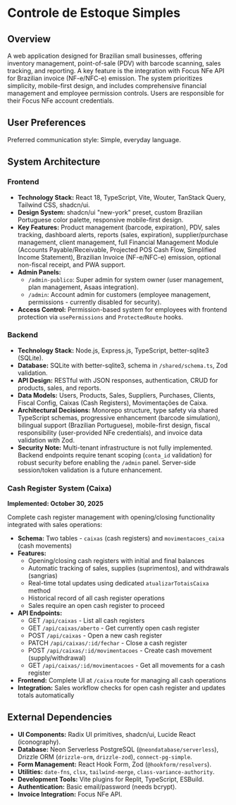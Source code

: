 # Controle de Estoque Simples

## Overview

A web application designed for Brazilian small businesses, offering inventory management, point-of-sale (PDV) with barcode scanning, sales tracking, and reporting. A key feature is the integration with Focus NFe API for Brazilian invoice (NF-e/NFC-e) emission. The system prioritizes simplicity, mobile-first design, and includes comprehensive financial management and employee permission controls. Users are responsible for their Focus NFe account credentials.

## User Preferences

Preferred communication style: Simple, everyday language.

## System Architecture

### Frontend

- **Technology Stack:** React 18, TypeScript, Vite, Wouter, TanStack Query, Tailwind CSS, shadcn/ui.
- **Design System:** shadcn/ui "new-york" preset, custom Brazilian Portuguese color palette, responsive mobile-first design.
- **Key Features:** Product management (barcode, expiration), PDV, sales tracking, dashboard alerts, reports (sales, expiration), supplier/purchase management, client management, full Financial Management Module (Accounts Payable/Receivable, Projected POS Cash Flow, Simplified Income Statement), Brazilian Invoice (NF-e/NFC-e) emission, optional non-fiscal receipt, and PWA support.
- **Admin Panels:**
    - `/admin-publico`: Super admin for system owner (user management, plan management, Asaas integration).
    - `/admin`: Account admin for customers (employee management, permissions - currently disabled for security).
- **Access Control:** Permission-based system for employees with frontend protection via `usePermissions` and `ProtectedRoute` hooks.

### Backend

- **Technology Stack:** Node.js, Express.js, TypeScript, better-sqlite3 (SQLite).
- **Database:** SQLite with better-sqlite3, schema in `/shared/schema.ts`, Zod validation.
- **API Design:** RESTful with JSON responses, authentication, CRUD for products, sales, and reports.
- **Data Models:** Users, Products, Sales, Suppliers, Purchases, Clients, Fiscal Config, Caixas (Cash Registers), Movimentações de Caixa.
- **Architectural Decisions:** Monorepo structure, type safety via shared TypeScript schemas, progressive enhancement (barcode simulation), bilingual support (Brazilian Portuguese), mobile-first design, fiscal responsibility (user-provided NFe credentials), and invoice data validation with Zod.
- **Security Note:** Multi-tenant infrastructure is not fully implemented. Backend endpoints require tenant scoping (`conta_id` validation) for robust security before enabling the `/admin` panel. Server-side session/token validation is a future enhancement.

### Cash Register System (Caixa)

**Implemented: October 30, 2025**

Complete cash register management with opening/closing functionality integrated with sales operations:

- **Schema:** Two tables - `caixas` (cash registers) and `movimentacoes_caixa` (cash movements)
- **Features:**
  - Opening/closing cash registers with initial and final balances
  - Automatic tracking of sales, supplies (suprimentos), and withdrawals (sangrias)
  - Real-time total updates using dedicated `atualizarTotaisCaixa` method
  - Historical record of all cash register operations
  - Sales require an open cash register to proceed
- **API Endpoints:**
  - GET `/api/caixas` - List all cash registers
  - GET `/api/caixas/aberto` - Get currently open cash register
  - POST `/api/caixas` - Open a new cash register
  - PATCH `/api/caixas/:id/fechar` - Close a cash register
  - POST `/api/caixas/:id/movimentacoes` - Create cash movement (supply/withdrawal)
  - GET `/api/caixas/:id/movimentacoes` - Get all movements for a cash register
- **Frontend:** Complete UI at `/caixa` route for managing all cash operations
- **Integration:** Sales workflow checks for open cash register and updates totals automatically

## External Dependencies

- **UI Components:** Radix UI primitives, shadcn/ui, Lucide React (iconography).
- **Database:** Neon Serverless PostgreSQL (`@neondatabase/serverless`), Drizzle ORM (`drizzle-orm`, `drizzle-zod`), `connect-pg-simple`.
- **Form Management:** React Hook Form, Zod (`@hookform/resolvers`).
- **Utilities:** `date-fns`, `clsx`, `tailwind-merge`, `class-variance-authority`.
- **Development Tools:** Vite plugins for Replit, TypeScript, ESBuild.
- **Authentication:** Basic email/password (needs bcrypt).
- **Invoice Integration:** Focus NFe API.